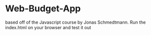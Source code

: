 # Web-Budget-App
based off of the Javascript course by Jonas Schmedtmann. 
Run the index.html on your browser and test it out
